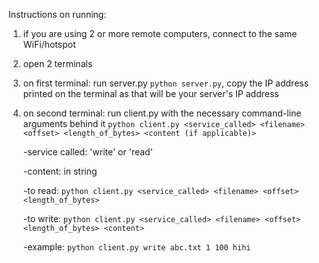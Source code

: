 Instructions on running:

1) if you are using 2 or more remote computers, connect to the same WiFi/hotspot

2) open 2 terminals

3) on first terminal: run server.py `python server.py`, copy the IP address printed on the terminal as that will be your server's IP address

4) on second terminal: run client.py with the necessary command-line arguments behind it `python client.py <service_called> <filename> <offset> <length_of_bytes> <content (if applicable)>`

    -service called: 'write' or 'read'

   -content: in string

    -to read: `python client.py <service_called> <filename> <offset> <length_of_bytes>`
  
    -to write: `python client.py <service_called> <filename> <offset> <length_of_bytes> <content>`

    -example: `python client.py write abc.txt 1 100 hihi`
